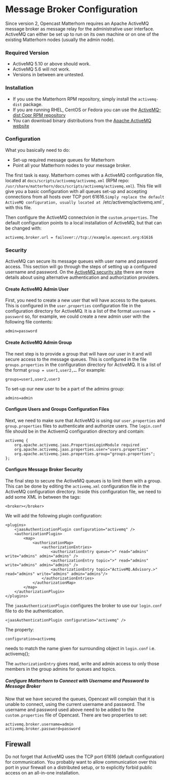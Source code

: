 Message Broker Configuration
============================

Since version 2, Opencast Matterhorn requires an Apache ActiveMQ message broker as message relay for the administrative
user interface. ActiveMQ can either be set up to run on its own machine or on one of the existing Matterhorn nodes
(usually the admin node).

### Required Version

 - ActiveMQ 5.10 or above should work.
 - ActiveMQ 5.6 will not work.
 - Versions in between are untested.


### Installation

 - If you use the Matterhorn RPM repository, simply install the `activemq-dist` package.
 - If you are running RHEL, CentOS or Fedora you can use the [ActiveMQ-dist Copr RPM repository
   ](https://copr.fedoraproject.org/coprs/lkiesow/apache-activemq-dist/)
 - You can download binary distributions from the [Apache ActiveMQ website](http://activemq.apache.org/download.html)


### Configuration

What you basically need to do:

 - Set-up required message queues for Matterhorn
 - Point all your Matterhorn nodes to your message broker.

The first task is easy. Matterhorn comes with a ActiveMQ configuration file, located at
`docs/scripts/activemq/activemq.xml` (RPM repo: `/usr/share/matterhorn/docs/scripts/activemq/activemq.xml`). This file
will give you a basic configuration with all queues set-up and accepting connections from all hosts over TCP port
61616.`Simply replace the default ActiveMQ configuration, usually located at `/etc/activemq/activemq.xml`, with this
file.

Then configure the ActiveMQ connectvion in the `custom.properties`. The default configuration points to a local
installation of ActiveMQ, but that can be changed with:

    activemq.broker.url = failover://tcp://example.opencast.org:61616


### Security

ActiveMQ can secure its message queues with user name and password access. This section will go through the steps of
setting up a configured username and password. On the [ActiveMQ security site](http://activemq.apache.org/security.html)
there are more details about using alternative authentication and authorization providers.

#### Create ActiveMQ Admin User

First, you need to create a new user that will have access to the queues. This is configured in the `user.properties`
configuration file in the configuration directory for ActiveMQ. It is a list of the format `username = password` so, for
example, we could create a new admin user with the following file contents:

    admin=password

#### Create ActiveMQ Admin Group

The next step is to provide a group that will have our user in it and will secure access to the message queues. This is
configured in the file `groups.properties` in the configuration directory for ActiveMQ. It is a list of the format
`group = user1,user2,…`. For example:

    groups=user1,user2,user3

To set-up our new user to be a part of the admins group:

    admins=admin

#### Configure Users and Groups Configuration Files

Next, we need to make sure that ActiveMQ is using our `user.properties` and `group.properties` files to authenticate and
authorize users. The `login.conf` file should be in the ActivemQ configuration directory and contain:

    activemq {
        org.apache.activemq.jaas.PropertiesLoginModule required
        org.apache.activemq.jaas.properties.user="users.properties"
        org.apache.activemq.jaas.properties.group="groups.properties";
    };

#### Configure Message Broker Security

The final step to secure the ActiveMQ queues is to limit them with a group. This can be done by editing the
`activemq.xml` configuration file in the ActiveMQ configuration directory. Inside this configuration file, we need to
add some XML in between the tags:

    <broker></broker>

We will add the following plugin configuration:

    <plugins>
        <jaasAuthenticationPlugin configuration="activemq" />
        <authorizationPlugin>
            <map>
                <authorizationMap>
                    <authorizationEntries>
                        <authorizationEntry queue=">" read="admins" write="admins" admin="admins" />
                        <authorizationEntry topic=">" read="admins" write="admins" admin="admins" />
                        <authorizationEntry topic="ActiveMQ.Advisory.>" read="admins" write="admins" admin="admins"/>
                    </authorizationEntries>
                </authorizationMap>
            </map>
        </authorizationPlugin>
    </plugins>

The `jaasAuthenticationPlugin` configures the broker to use our `login.conf` file to do the authentication.

    <jaasAuthenticationPlugin configuration="activemq" />

 The property:

    configuration=activemq

needs to match the name given for surrounding object in `login.conf` i.e. activemq{};

The `authorizationEntry` gives read, write and admin access to only those members in the group admins for queues and topics.

##### Configure Matterhorn to Connect with Username and Password to Message Broker

Now that we have secured the queues, Opencast will complain that it is unable to connect, using the current username and
password. The username and password used above need to be added to the `custom.properties` file of Opencast.  There are
two properties to set:

    activemq.broker.username=admin
    activemq.broker.password=password

## Firewall

Do not forget that ActiveMQ uses the TCP port 61616 (default configuration) for communication.  You probably want to
allow communication over this port in your firewall on a distributed setup, or to explicitly forbid public access on an
all-in-one installation.
